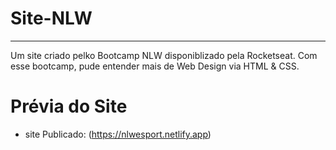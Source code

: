 # Site-NLW
-------
Um site criado pelko Bootcamp NLW disponiblizado pela Rocketseat. Com esse bootcamp, pude entender mais de Web Design via HTML & CSS.

# Prévia do Site
- site Publicado: (https://nlwesport.netlify.app)
